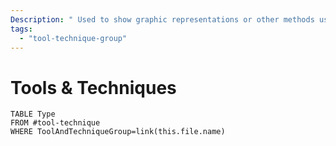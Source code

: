 ```yaml
---
Description: " Used to show graphic representations or other methods used to convey data and information"
tags:
  - "tool-technique-group"
---
```

# Tools & Techniques
```dataview
TABLE Type
FROM #tool-technique 
WHERE ToolAndTechniqueGroup=link(this.file.name)
```

